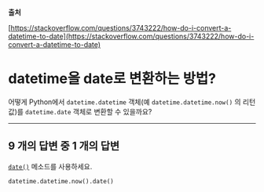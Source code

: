 **출처**

[https://stackoverflow.com/questions/3743222/how-do-i-convert-a-datetime-to-date](https://stackoverflow.com/questions/3743222/how-do-i-convert-a-datetime-to-date)

# datetime을 date로 변환하는 방법?

어떻게 Python에서 `datetime.datetime` 객체(예 `datetime.datetime.now()` 의 리턴 값)를 `datetime.date` 객체로 변환할 수 있을까요?

---

## 9 개의 답변 중 1 개의 답변

[`date()`](https://docs.python.org/ko/3/library/datetime.html#datetime.datetime.date) 메소드를 사용하세요.

```python
datetime.datetime.now().date()
```
